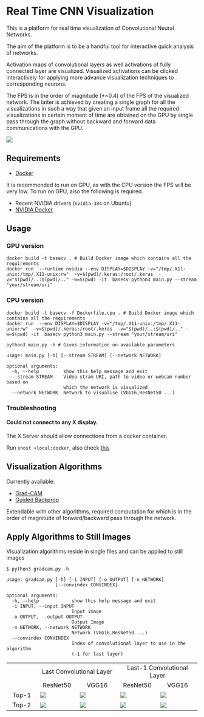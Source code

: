 # Real Time CNN Visualization

This is a platform for real time visualization of Convolutional Neural Networks.

The aim of the platform is to be a handful tool for interactive quick analysis of networks.

Activation maps of convolutional layers as well activations of fully connected layer are visualized. Visualized activations can be clicked interactively for applying more advance visualization techniques to corresponding neurons.

The FPS is in the order of magnitude (\*~0.4) of the FPS of the visualized network. The latter is achieved by creating a single graph for all the visualizations in such a way that given an input frame all the required visualizations in certain moment of time are obtained on the GPU by single pass through the graph without backward and forward data communications with the GPU.

<img src="./sample_images/out_optimized.gif">


## Requirements

* [Docker](https://docs.docker.com/install/linux/docker-ce/ubuntu/)

It is recommended to run on GPU, as with the CPU version the FPS will be very low. To run on GPU, also the following is required.  

* Recent NVIDIA drivers (`nvidia-384` on Ubuntu)
* [NVIDIA Docker](https://github.com/NVIDIA/nvidia-docker )


## Usage
### GPU version
```
docker build -t basecv . # Build Docker image which contains all the requirements
docker run  --runtime nvidia --env DISPLAY=$DISPLAY -v="/tmp/.X11-unix:/tmp/.X11-unix:rw"  -v=$(pwd)/.keras:/root/.keras  -v="$(pwd)/..:$(pwd)/.." -w=$(pwd) -it  basecv python3 main.py --stream "your/stream/uri"
```

### CPU version

```
docker build -t basecv -f Dockerfile.cpu . # Build Docker image which contains all the requirements
docker run  --env DISPLAY=$DISPLAY -v="/tmp/.X11-unix:/tmp/.X11-unix:rw"  -v=$(pwd)/.keras:/root/.keras  -v="$(pwd)/..:$(pwd)/.." -w=$(pwd) -it  basecv python3 main.py --stream "your/stream/uri"
```



`python3 main.py -h # Gives information on available parameters`

```
usage: main.py [-h] [--stream STREAM] [--network NETWORK]

optional arguments:
  -h, --help         show this help message and exit
  --stream STREAM    Video stram URI, path to video or webcam number based on
                     which the network is visualized
  --network NETWORK  Network to visualise (VGG16,ResNet50 ...)
```
<!-- #### With Docker Compose

```
docker-compose build
docker-compose run vis#### With pure Docker
``` -->
<!-- #### With pure Docker -->
### Troubleshooting

#### Could not connect to any X display.

The X Server should allow connections from a docker container.

Run `xhost +local:docker`, also check [this](https://forums.docker.com/t/start-a-gui-application-as-root-in-a-ubuntu-container/17069)

## Visualization Algorithms
Currently available:
* [Grad-CAM](https://arxiv.org/abs/1610.02391 "Grad-CAM: Visual Explanations from Deep Networks via Gradient-based Localization")
* [Guided Backprop](https://arxiv.org/abs/1412.6806 "Striving for Simplicity: The All Convolutional Net")

Extendable with other algorithms, required computation for which is in the order of magnitude of forward/backward pass through the network.


## Apply Algorithms to Still Images

Visualization algorithms reside in single files and can be applied to still images

```
$ python3 gradcam.py -h

usage: gradcam.py [-h] [-i INPUT] [-o OUTPUT] [-n NETWORK]
                  [--convindex CONVINDEX]

optional arguments:
  -h, --help            show this help message and exit
  -i INPUT, --input INPUT
                        Input image
  -o OUTPUT, --output OUTPUT
                        Output Image
  -n NETWORK, --network NETWORK
                        Network (VGG16,ResNet50 ...)
  --convindex CONVINDEX
                        Index of convolutional layer to use in the algorithm
                        (-1 for last layer)

```

<table border=0 >
	<tbody>
    <tr>
  		<td>  </td>
  		<td align="center" colspan="2"> Last Convolutional Layer </td>
  		<td align="center" colspan="2"> Last-1 Convolutional Layer </td>
  	</tr>
    <tr>
  		<td>  </td>
  		<td align="center"> ResNet50 </td>
  		<td align="center"> VGG16 </td>
  		<td align="center"> ResNet50</td>
  		<td align="center"> VGG16</td>
  	</tr>
		<tr>
			<td width="16%" align="center"> Top-1 </td>
			<td width="21%" > <img src="./sample_images/cat_dog_cam_resnet_conv1_0.png"> </td>
			<td width="21%" > <img src="./sample_images/cat_dog_cam_vgg_conv1_0.png"> </td>
			<td width="21%" > <img src="./sample_images/cat_dog_cam_resnet_conv2_0.png"> </td>
			<td width="21%" > <img src="./sample_images/cat_dog_cam_vgg_conv2_0.png"> </td>
		</tr>
		<tr>
			<td width="16%" align="center"> Top-2 </td>
			<td width="21%" > <img src="./sample_images/cat_dog_cam_resnet_conv1_1.png"> </td>
			<td width="21%" > <img src="./sample_images/cat_dog_cam_vgg_conv1_1.png"> </td>
			<td width="21%" > <img src="./sample_images/cat_dog_cam_resnet_conv2_1.png"> </td>
			<td width="21%" > <img src="./sample_images/cat_dog_cam_vgg_conv2_1.png"> </td>
		</tr>
	</tbody>
</table>
